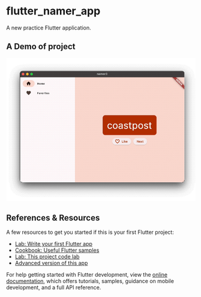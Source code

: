 # flutter_namer_app

A new practice Flutter application.

## A Demo of project
![Project Demo](https://github.com/jhon-swai/flutter_namer_app/blob/main/flutter_namer_app.gif)

## References & Resources

A few resources to get you started if this is your first Flutter project:

- [Lab: Write your first Flutter app](https://docs.flutter.dev/get-started/codelab)
- [Cookbook: Useful Flutter samples](https://docs.flutter.dev/cookbook)
- [Lab: This project code lab](https://codelabs.developers.google.com/codelabs/flutter-codelab-first)
- [Advanced version of this app](https://dartpad.dev/?id=e7076b40fb17a0fa899f9f7a154a02e8)

For help getting started with Flutter development, view the
[online documentation](https://docs.flutter.dev/), which offers tutorials,
samples, guidance on mobile development, and a full API reference.
